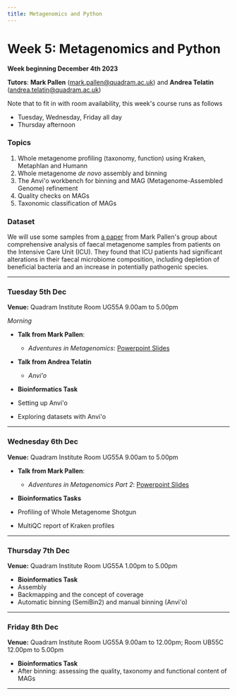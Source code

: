 ```yaml
---
title: Metagenomics and Python
---
```


# Week 5: Metagenomics and Python
**Week beginning December 4th 2023**

**Tutors**: **Mark Pallen** ([mark.pallen@quadram.ac.uk](mailto:mark.pallen@quadram.ac.uk)) and **Andrea Telatin** ([andrea.telatin@quadram.ac.uk](mailto:andrea.telatin))

Note that to fit in with room availability, this week's course runs as follows
- Tuesday, Wednesday, Friday all day
- Thursday afternoon

### Topics

1. Whole metagenome profiling (taxonomy, function) using Kraken, Metaphlan and Humann
2. Whole metagenome *de novo* assembly and binning
3. The Anvi'o workbench for binning and MAG (Metagenome-Assembled Genome) refinement
4. Quality checks on MAGs
5. Taxonomic classification of MAGs

### Dataset

We will use some samples from [a paper](https://www.microbiologyresearch.org/content/journal/mgen/10.1099/mgen.0.000293) from
Mark Pallen's group about comprehensive analysis of faecal metagenome samples from patients on the Intensive Care Unit (ICU). 
They found that ICU patients had significant alterations in their faecal microbiome composition, including depletion of beneficial bacteria and an increase in potentially pathogenic species. 

***

### Tuesday 5th Dec

**Venue:** Quadram Institute Room UG55A 9.00am to 5.00pm

*Morning*

- **Talk from Mark Pallen**:
  -  _Adventures in Metagenomics_: [Powerpoint Slides](https://github.com/mmbdtp/mmbdtp.github.io/raw/gh-pages/modules/metagenomics/_posts/pallen-intro-metagenomics.pptx)
- **Talk from Andrea Telatin**
  - _Anvi'o_

- **Bioinformatics Task**  
- Setting up Anvi'o
- Exploring datasets with Anvi'o
  
***

### Wednesday 6th Dec

**Venue:** Quadram Institute Room UG55A 9.00am to 5.00pm

- **Talk from Mark Pallen**:
  -  _Adventures in Metagenomics Part 2_: [Powerpoint Slides](https://github.com/mmbdtp/mmbdtp.github.io/raw/gh-pages/modules/metagenomics/_posts/adventures-in-metagenomics2.pptx)

- **Bioinformatics Tasks**  
- Profiling of Whole Metagenome Shotgun
- MultiQC report of Kraken profiles

***

### Thursday 7th Dec

**Venue:** Quadram Institute Room UG55A 1.00pm to 5.00pm

 
- **Bioinformatics Task**
- Assembly
- Backmapping and the concept of coverage
- Automatic binning (SemiBin2) and manual binning (Anvi'o)

***

### Friday 8th Dec

**Venue:** Quadram Institute Room UG55A 9.00am to 12.00pm; Room UB55C 12.00pm  to 5.00pm

- **Bioinformatics Task**
- After binning: assessing the quality, taxonomy and functional content of MAGs
 
***
